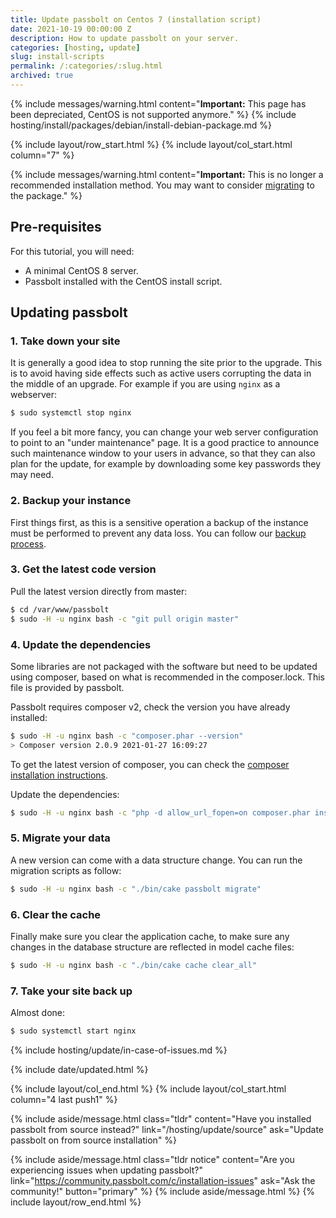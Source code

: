 ```yaml
---
title: Update passbolt on Centos 7 (installation script)
date: 2021-10-19 00:00:00 Z
description: How to update passbolt on your server.
categories: [hosting, update]
slug: install-scripts
permalink: /:categories/:slug.html
archived: true
---
```


{% include messages/warning.html
    content="**Important:** This page has been depreciated, CentOS is not supported anymore."
%}
{% include hosting/install/packages/debian/install-debian-package.md %}


{% include layout/row_start.html %}
{% include layout/col_start.html column="7" %}

{% include messages/warning.html
    content="**Important:** This is no longer a recommended installation method. You may want to consider [migrating](/hosting/upgrade/pro/migrate-to-centos) to the package."
%}

## Pre-requisites

For this tutorial, you will need:
- A minimal CentOS 8 server.
- Passbolt installed with the CentOS install script.

## Updating passbolt
### 1. Take down your site

It is generally a good idea to stop running the site prior to the upgrade. This is to avoid having side effects
such as active users corrupting the data in the middle of an upgrade. For example if you are using `nginx` as a
webserver:
```bash
$ sudo systemctl stop nginx
```

If you feel a bit more fancy, you can change your web server configuration to point to an "under maintenance" page.
It is a good practice to announce such maintenance window to your users in advance, so that they can also
plan for the update, for example by downloading some key passwords they may need.

### 2. Backup your instance

First things first, as this is a sensitive operation a backup of the instance must be performed to prevent any data loss.
You can follow our [backup process](/hosting/backup).

### 3. Get the latest code version

Pull the latest version directly from master:
```bash
$ cd /var/www/passbolt
$ sudo -H -u nginx bash -c "git pull origin master"
```

### 4. Update the dependencies

Some libraries are not packaged with the software but need to be updated using composer, based on
what is recommended in the composer.lock. This file is provided by passbolt.

Passbolt requires composer v2, check the version you have already installed:

```bash
$ sudo -H -u nginx bash -c "composer.phar --version"
> Composer version 2.0.9 2021-01-27 16:09:27
```

To get the latest version of composer, you can check the
[composer installation instructions](https://getcomposer.org/download/).

Update the dependencies:

```bash
$ sudo -H -u nginx bash -c "php -d allow_url_fopen=on composer.phar install --no-dev -n -o"
```

### 5. Migrate your data

A new version can come with a data structure change. You can run the migration scripts as follow:
```bash
$ sudo -H -u nginx bash -c "./bin/cake passbolt migrate"
```

### 6. Clear the cache

Finally make sure you clear the application cache, to make sure any changes in the database structure are
reflected in model cache files:
```bash
$ sudo -H -u nginx bash -c "./bin/cake cache clear_all"
```

### 7. Take your site back up

Almost done:
```bash
$ sudo systemctl start nginx
```

{% include hosting/update/in-case-of-issues.md %}

{% include date/updated.html %}

{% include layout/col_end.html %}
{% include layout/col_start.html column="4 last push1" %}

{% include aside/message.html
    class="tldr"
    content="Have you installed passbolt from source instead?"
    link="/hosting/update/source"
    ask="Update passbolt on from source installation"
%}

{% include aside/message.html
    class="tldr notice"
    content="Are you experiencing issues when updating passbolt?"
    link="https://community.passbolt.com/c/installation-issues"
    ask="Ask the community!"
    button="primary"
%}
{% include aside/message.html %}
{% include layout/row_end.html %}
